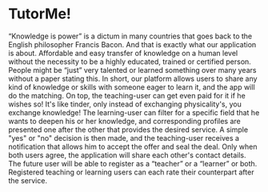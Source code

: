 # TutorMe!

“Knowledge is power” is a dictum in many countries that goes back to the English philosopher Francis Bacon. And that is exactly what our application is about. Affordable and easy transfer of knowledge on a human level without the necessity to be a highly educated, trained or certified person.
People might be “just” very talented or learned something over many years without a paper stating this.
In short, our platform allows users to share any kind of knowledge or skills with someone eager to learn it, and the app will do the matching. On top, the teaching-user can get even paid for it if he wishes so!
It's like tinder, only instead of exchanging physicality's, you exchange knowledge!
The learning-user can filter for a specific field that he wants to deepen his or her knowledge, and corresponding profiles are presented one after the other that provides the desired service. A simple "yes" or "no" decision is then made, and the teaching-user receives a notification that allows him to accept the offer and seal the deal.
Only when both users agree, the application will share each other's contact details. The future user will be able to register as a “teacher” or a “learner” or both. Registered teaching or learning users can each rate their counterpart after the service.
